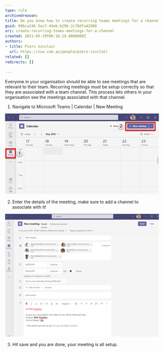 ```yaml
---
type: rule
archivedreason: 
title: Do you know how to create recurring teams meetings for a channel?
guid: 09bca246-5ac7-44eb-b29b-2c78dfa42988
uri: create-recurring-teams-meetings-for-a-channel
created: 2021-05-29T06:16:19.0000000Z
authors:
- title: Piers Sinclair
  url: https://ssw.com.au/people/piers-sinclair
related: []
redirects: []

---
```


Everyone in your organisation should be able to see meetings that are relevant to their team. Recurring meetings must be setup correctly so that they are associated with a team channel. This process lets others in your organisation see the meetings associated with that channel.

1. Navigate to Microsoft Teams | Calendar | New Meeting

![Figure: Navigate to Microsoft Teams | Calendar | New Meeting](Microsoft-Teams-New-Meeting.png)

2. Enter the details of the meeting, make sure to add a channel to associate with it!

![Figure: Enter the details of the meeting, make sure to add a channel to associate with it!](Microsoft-Teams-New-Meeting-Setup.png)

3. Hit save and you are done, your meeting is all setup.

